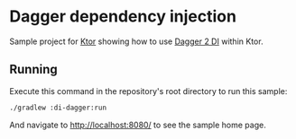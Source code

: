 # Dagger dependency injection

Sample project for [Ktor](https://ktor.io) showing how to use [Dagger 2 DI](https://dagger.dev/) within Ktor.

## Running

Execute this command in the repository's root directory to run this sample:

```bash
./gradlew :di-dagger:run
```
 
And navigate to [http://localhost:8080/](http://localhost:8080/) to see the sample home page.  
